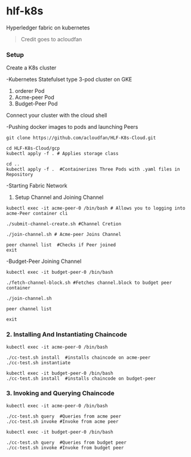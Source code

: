 # hlf-k8s
Hyperledger fabric on kubernetes
>Credit goes to acloudfan


### Setup

Create a K8s cluster

-Kubernetes Statefulset type 3-pod cluster on GKE

1. orderer Pod
2. Acme-peer Pod
3. Budget-Peer Pod

Connect your cluster with the cloud shell


-Pushing docker images to pods and launching Peers

```
git clone https://github.com/acloudfan/HLF-K8s-Cloud.git

cd HLF-K8s-Cloud/gcp
kubectl apply -f . # Applies storage class

cd ..
kubectl apply -f .  #Containerizes Three Pods with .yaml files in Repository

```

-Starting Fabric Network

1. Setup Channel and Joining Channel

```
kubectl exec -it acme-peer-0 /bin/bash # Allows you to logging into acme-Peer container cli

./submit-channel-create.sh #Channel Cretion

./join-channel.sh # Acme-peer Joins Channel

peer channel list  #Checks if Peer joined
exit
```
-Budget-Peer Joining Channel 

```
kubectl exec -it budget-peer-0 /bin/bash 

./fetch-channel-block.sh #Fetches channel.block to budget peer container

./join-channel.sh

peer channel list

exit 
```

### 2. Installing And Instantiating Chaincode

```
kubectl exec -it acme-peer-0 /bin/bash

./cc-test.sh install  #installs chaincode on acme-peer
./cc-test.sh instantiate

kubectl exec -it budget-peer-0 /bin/bash 
./cc-test.sh install  #installs chaincode on budget-peer

```
### 3. Invoking and Querying Chaincode

```
kubectl exec -it acme-peer-0 /bin/bash

./cc-test.sh query  #Queries from acme peer
./cc-test.sh invoke #Invoke from acme peer

kubectl exec -it budget-peer-0 /bin/bash 

./cc-test.sh query  #Queries from budget peer
./cc-test.sh invoke #Invoke from budget peer
```
